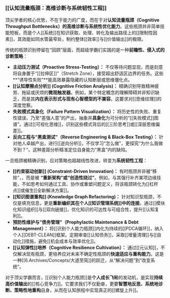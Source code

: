 ### [[认知流量瓶颈：高维诊断与系统韧性工程]]

顶尖学者的核心优势，不在于能力的广度，而在于对**认知流量瓶颈（Cognitive Throughput Bottlenecks）**的**高维诊断与系统性优化能力**。这些瓶颈并非简单技能短板，而是个人[[系统]]在知识获取、处理、转化及输出路径上的[[限制性因素]]，其效能如同水管最窄处，制约整体[[效率]]与[[价值输出]]的极限。

传统的瓶颈识别停留在“回顾”层面，而超级学霸们实践的是一种**前瞻性、侵入式的诊断策略**：

*   **主动压力测试（Proactive Stress-Testing）：** 不仅等待问题显现，而是刻意将自身置于“[[拉伸区]]”（Stretch Zone），接受超出舒适区边界的任务。这些**“诱导性失败”**能高效暴露隐藏的认知断层或思维僵化点。
*   **[[认知摩擦点分析]] (Cognitive Friction Analysis)：** 精确识别导致精神疲劳、拖延或厌烦的**微观触发器**。例如，某个特定概念的理解障碍并非知识缺乏，而是其**内在表示形式与现有心智模型的不兼容**。这要求对[[思维纹理]]的深度觉察。
*   **失败模式具象化（Failure Pattern Visualization）：** 将历史性的失败、重复性错误、乃至“差强人意”的产出，抽象并**具象化**为可分析的“[[失败模式]]图谱”。通过[[可视化思维]]，识别这些模式背后的[[三阶思考]]或[[深层思维偏差]]。
*   **反向工程与“黑盒测试”（Reverse Engineering & Black-Box Testing）：** 针对他人卓越产出，进行[[逆向分析]]，不仅学习“怎么做”，更探究“为什么我做不到？”。这种差距分析精准定位自身能力“黑盒”内的缺陷。

一旦瓶颈被精确识别，应对策略也超越线性改进，转变为**系统韧性工程**：

*   **[[约束驱动创新]] (Constraint-Driven Innovation)：** 有时瓶颈并非被“移除”，，而是被 **“重新架构”或“创造性绕过”**。例如，与其强行补齐某项边缘技能，不如思考如何通过工具、协作或重塑问题定义，将该瓶颈转化为[[杠杆点]]或催生[[全新解决方案]]。
*   **[[知识图谱重构]] (Knowledge Graph Refactoring)：** 针对知识型瓶颈，不仅是填充信息，更是**重新编织其在个人[[知识管理系统]]中的连接**。通过[[模块化知识组织]]与[[双向链接]]，优化知识的可达性与可组合性，提升[[认知复利]]。
*   **预防性维护与“债务管理”（Prophylactic Maintenance & Debt Management）：** 将[[识别个人能力瓶颈]]内化为持续的[[PDCA循环]]，纳入个人[[DEBT-CLEAN]]框架。定期审查[[认知债务]]，采取[[增量清理]]与[[自动化]]措施，避免[[机会成本与效率优化]]。
*   **[[认知弹性]]培养（Cognitive Resilience Cultivation）：** 通过[[元认知]]，不仅解决现有瓶颈，更培养应对未来不确定性瓶颈的**快速适应与重构能力**。这是一种[[6.Archives/Concepts/大道至简]]的跃迁，从“解决问题”到“改变系统”。

对于顶尖学霸而言，[[识别个人能力瓶颈]]是**个人成长飞轮**的发动机，是实现**持续高价值输出**的[[核心竞争力]]。它要求我们不仅勤奋，更要**智慧地反思、系统地诊断、策略性地重构**自身，从而在认知旅程中实现真正的[[螺旋上升]]。